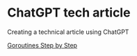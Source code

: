 # ChatGPT tech article
Creating a technical article using ChatGPT

[Goroutines Step by Step](https://chat.openai.com/share/d3cb1778-8cc5-4410-bffd-9858d3602246)
